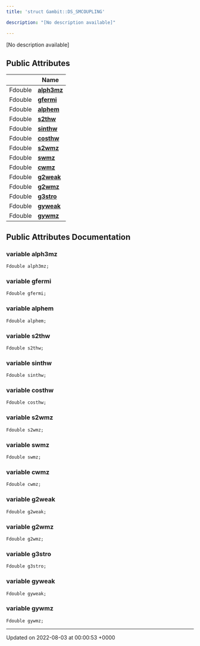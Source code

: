 ```yaml
---
title: 'struct Gambit::DS_SMCOUPLING'

description: "[No description available]"

---
```









[No description available]

## Public Attributes

|                | Name           |
| -------------- | -------------- |
| Fdouble | **[alph3mz](/documentation/code/gambit_sphinx/classes/structgambit_1_1ds__smcoupling/#variable-alph3mz)**  |
| Fdouble | **[gfermi](/documentation/code/gambit_sphinx/classes/structgambit_1_1ds__smcoupling/#variable-gfermi)**  |
| Fdouble | **[alphem](/documentation/code/gambit_sphinx/classes/structgambit_1_1ds__smcoupling/#variable-alphem)**  |
| Fdouble | **[s2thw](/documentation/code/gambit_sphinx/classes/structgambit_1_1ds__smcoupling/#variable-s2thw)**  |
| Fdouble | **[sinthw](/documentation/code/gambit_sphinx/classes/structgambit_1_1ds__smcoupling/#variable-sinthw)**  |
| Fdouble | **[costhw](/documentation/code/gambit_sphinx/classes/structgambit_1_1ds__smcoupling/#variable-costhw)**  |
| Fdouble | **[s2wmz](/documentation/code/gambit_sphinx/classes/structgambit_1_1ds__smcoupling/#variable-s2wmz)**  |
| Fdouble | **[swmz](/documentation/code/gambit_sphinx/classes/structgambit_1_1ds__smcoupling/#variable-swmz)**  |
| Fdouble | **[cwmz](/documentation/code/gambit_sphinx/classes/structgambit_1_1ds__smcoupling/#variable-cwmz)**  |
| Fdouble | **[g2weak](/documentation/code/gambit_sphinx/classes/structgambit_1_1ds__smcoupling/#variable-g2weak)**  |
| Fdouble | **[g2wmz](/documentation/code/gambit_sphinx/classes/structgambit_1_1ds__smcoupling/#variable-g2wmz)**  |
| Fdouble | **[g3stro](/documentation/code/gambit_sphinx/classes/structgambit_1_1ds__smcoupling/#variable-g3stro)**  |
| Fdouble | **[gyweak](/documentation/code/gambit_sphinx/classes/structgambit_1_1ds__smcoupling/#variable-gyweak)**  |
| Fdouble | **[gywmz](/documentation/code/gambit_sphinx/classes/structgambit_1_1ds__smcoupling/#variable-gywmz)**  |

## Public Attributes Documentation

### variable alph3mz

```
Fdouble alph3mz;
```


### variable gfermi

```
Fdouble gfermi;
```


### variable alphem

```
Fdouble alphem;
```


### variable s2thw

```
Fdouble s2thw;
```


### variable sinthw

```
Fdouble sinthw;
```


### variable costhw

```
Fdouble costhw;
```


### variable s2wmz

```
Fdouble s2wmz;
```


### variable swmz

```
Fdouble swmz;
```


### variable cwmz

```
Fdouble cwmz;
```


### variable g2weak

```
Fdouble g2weak;
```


### variable g2wmz

```
Fdouble g2wmz;
```


### variable g3stro

```
Fdouble g3stro;
```


### variable gyweak

```
Fdouble gyweak;
```


### variable gywmz

```
Fdouble gywmz;
```


-------------------------------

Updated on 2022-08-03 at 00:00:53 +0000